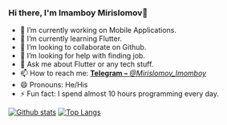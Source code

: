### Hi there, I'm Imamboy Mirislomov👋

- 🔭 I’m currently working on Mobile Applications.
- 🌱 I’m currently learning Flutter.
- 👯 I’m looking to collaborate on Github.
- 🤔 I’m looking for help with finding job.
- 💬 Ask me about Flutter or any tech stuff.
- 📫 How to reach me: [**Telegram –** *@Mirislomov_Imomboy*](https://t.me/Mirislomov_Imomboy)
- 😄 Pronouns: He/His
- ⚡ Fun fact: I spend almost 10 hours programming every day.

[![Github stats](https://github-readme-stats.vercel.app/api?username=Imomboy0405&show_icons=true&bg_color=000000&icon_color=FFFF00&text_color=00ff00&title_color=0000FF&border_color=00ffff&border_radius=10&)](https://github.com/Imomboy0405)
[![Top Langs](https://github-readme-stats.vercel.app/api/top-langs/?username=Imomboy0405&langs_count=8&show_icons=true&bg_color=000000&icon_color=FFFF00&text_color=00ff00&title_color=0000FF&border_color=00ffff&border_radius=10)](https://github.com/Imomboy0405)

